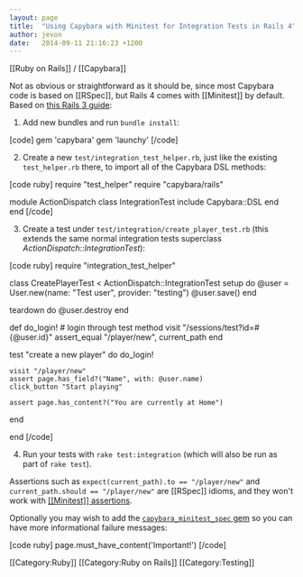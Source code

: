 ```yaml
---
layout: page
title:  "Using Capybara with Minitest for Integration Tests in Rails 4"
author: jevon
date:   2014-09-11 21:16:23 +1200
---
```


[[Ruby on Rails]] / [[Capybara]]

Not as obvious or straightforward as it should be, since most Capybara code is based on [[RSpec]], but Rails 4 comes with [[Minitest]] by default. Based on <a href="http://techiferous.com/2010/04/using-capybara-in-rails-3/">this Rails 3 guide</a>:

1. Add new bundles and run `bundle install`:

[code]
gem 'capybara'
gem 'launchy'
[/code]

2. Create a new `test/integration_test_helper.rb`, just like the existing `test_helper.rb` there, to import all of the Capybara DSL methods:

[code ruby]
require "test_helper"
require "capybara/rails"

module ActionDispatch
  class IntegrationTest
    include Capybara::DSL
  end
end
[/code]

3. Create a test under `test/integration/create_player_test.rb` (this extends the same normal integration tests superclass _ActionDispatch::IntegrationTest_):

[code ruby]
require "integration_test_helper"

class CreatePlayerTest < ActionDispatch::IntegrationTest
  setup do
    @user = User.new(name: "Test user", provider: "testing")
    @user.save()
  end

  teardown do
    @user.destroy
  end

  def do_login!
    # login through test method
    visit "/sessions/test?id=#{@user.id}"
    assert_equal "/player/new", current_path
  end

  test "create a new player" do
    do_login!

    visit "/player/new"
    assert page.has_field?("Name", with: @user.name)
    click_button "Start playing"

    assert page.has_content?("You are currently at Home")
  end

end
[/code]

4. Run your tests with `rake test:integration` (which will also be run as part of `rake test`).

Assertions such as `expect(current_path).to == "/player/new"` and `current_path.should == "/player/new"` are [[RSpec]] idioms, and they won't work with <a href="http://ruby-doc.org/stdlib-2.1.1/libdoc/test/unit/rdoc/Test/Unit/Assertions.html">[[Minitest]] assertions</a>.

Optionally you may wish to add the <a href="https://github.com/ordinaryzelig/capybara_minitest_spec">`capybara_minitest_spec` gem</a> so you can have more informational failure messages:

[code ruby]
page.must_have_content('Important!')
[/code]

[[Category:Ruby]]
[[Category:Ruby on Rails]]
[[Category:Testing]]
